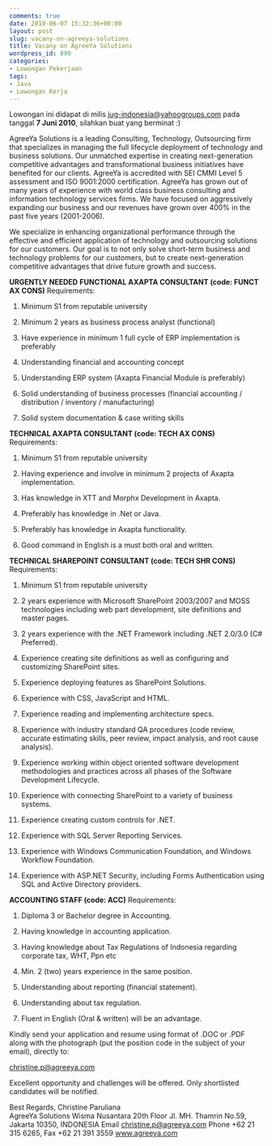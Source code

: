 ```yaml
---
comments: true
date: 2010-06-07 15:32:36+00:00
layout: post
slug: vacany-on-agreeya-solutions
title: Vacany on AgreeYa Solutions
wordpress_id: 899
categories:
- Lowongan Pekerjaan
tags:
- Java
- Lowongan Kerja
---
```


Lowongan ini didapat di milis [jug-indonesia@yahoogroups.com](mailto:jug-indonesia@yahoogroups.com) pada tanggal **7 Juni 2010**, silahkan buat yang berminat :)

AgreeYa Solutions is a leading Consulting, Technology, Outsourcing firm that specializes in managing the full lifecycle deployment of technology and business solutions. Our unmatched expertise in creating next-generation competitive advantages and transformational business initiatives have benefited for our clients. AgreeYa is accredited with SEI CMMI Level 5 assessment and ISO 9001:2000 certification. AgreeYa has grown out of many years of experience with world class business consulting and information technology services firms. We have focused on aggressively expanding our business and our revenues have grown over 400% in the past five years (2001-2006).
 
We specialize in enhancing organizational performance through the effective and efficient application of technology and outsourcing solutions for our customers. Our goal is to not only solve short-term business and technology problems for our customers, but to create next-generation competitive advantages that drive future growth and success.

**URGENTLY NEEDED**
**FUNCTIONAL AXAPTA CONSULTANT (code: FUNCT AX CONS)**
Requirements:




  1. Minimum S1 from reputable university


  2. Minimum 2 years as business process analyst (functional)


  3. Have experience in minimum 1 full cycle of ERP implementation is preferably


  4. Understanding financial and accounting concept


  5. Understanding ERP system (Axapta Financial Module is preferably)


  6. Solid understanding of business processes (financial accounting / distribution / inventory / manufacturing)


  7. Solid system documentation & case writing skills


 <!-- more -->
**TECHNICAL AXAPTA CONSULTANT (code: TECH AX CONS)**
Requirements:




  1. Minimum S1 from reputable university


  2. Having experience and involve in minimum 2 projects of Axapta implementation.


  3. Has knowledge in XTT and Morphx Development in Axapta.


  4. Preferably has knowledge in .Net or Java.


  5. Preferably has knowledge in Axapta functionality.


  6. Good command  in English is a must both oral and written.


 
**TECHNICAL SHAREPOINT CONSULTANT (code: TECH SHR CONS)**
Requirements:




  1. Minimum S1 from reputable university


  2. 2 years experience with Microsoft SharePoint 2003/2007 and MOSS technologies including web part development, site definitions and master pages.


  3. 2 years experience with the .NET Framework including .NET 2.0/3.0 (C# Preferred). 


  4. Experience creating site definitions as well as configuring and customizing SharePoint sites.


  5. Experience deploying features as SharePoint Solutions.


  6. Experience with CSS, JavaScript and HTML.


  7. Experience reading and implementing architecture specs.


  8. Experience with industry standard QA procedures (code review, accurate estimating skills, peer review, impact analysis, and root cause analysis).


  9. Experience working within object oriented software development methodologies and practices across all phases of the Software Development Lifecycle. 


  10. Experience with connecting SharePoint to a variety of business systems.


  11. Experience creating custom controls for .NET.


  12. Experience with SQL Server Reporting Services.


  13. Experience with Windows Communication Foundation, and Windows Workflow Foundation.


  14. Experience with ASP.NET Security, including Forms Authentication using SQL and Active Directory providers.

 
 
**ACCOUNTING STAFF  (code: ACC)**
Requirements:




  1. Diploma 3 or Bachelor degree in Accounting. 


  2. Having knowledge in accounting application.


  3. Having knowledge about Tax Regulations of Indonesia regarding corporate tax, WHT, Ppn etc


  4. Min. 2 (two) years experience in the same position.


  5. Understanding about reporting (financial statement).


  6. Understanding about tax regulation.


  7. Fluent  in English (Oral & written) will be an advantage.

 

Kindly send your application and resume using format of .DOC or .PDF along with the photograph (put the position code in the subject of your email), directly to:

[christine.p@agreeya.com](mailto:christine.p@agreeya.com)
 
Excellent opportunity and challenges will be offered. Only shortlisted candidates will be notified.
 
 
Best Regards,
Christine Paruliana  
AgreeYa Solutions
Wisma Nusantara 20th Floor
Jl. MH. Thamrin No.59, Jakarta 10350, INDONESIA
Email christine.p@agreeya.com
Phone +62 21 315 6265, Fax +62 21 391 3559
www.agreeya.com

